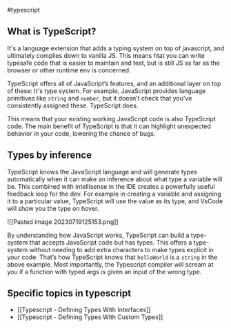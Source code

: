 #typescript 

## What is TypeScript?
It's a language extension that adds a typing system on top of javascript, and ultimately complies down to vanilla JS. This means htat you can write typesafe code that is easier to maintain and test, but is still JS as far as the browser or other runtime env is concerned.

TypeScript offers all of JavaScript’s features, and an additional layer on top of these: It's type system. For example, JavaScript provides language primitives like `string` and `number`, but it doesn’t check that you’ve consistently assigned these. TypeScript does.

This means that your existing working JavaScript code is also TypeScript code. The main benefit of TypeScript is that it can highlight unexpected behavior in your code, lowering the chance of bugs.

## Types by inference
TypeScript knows the JavaScript language and will generate types automatically when it can make an inference about what type a variable will be. This combined with intellisense in the IDE creates a powerfully useful feedback loop for the dev. For example in creating a variable and assigning it to a particular value, TypeScript will use the value as its type, and VsCode will show you the type on hover.

![[Pasted image 20230719125153.png]]

By understanding how JavaScript works, TypeScript can build a type-system that accepts JavaScript code but has types. This offers a type-system without needing to add extra characters to make types explicit in your code. That’s how TypeScript knows that `helloWorld` is a `string` in the above example. Most importantly, the Typescript compiler will scream at you if a function with typed args is given an input of the wrong type.

## Specific topics in typescript
 - [[Typescript - Defining Types With Interfaces]]
 - [[Typescript - Defining Types With Custom Types]]
